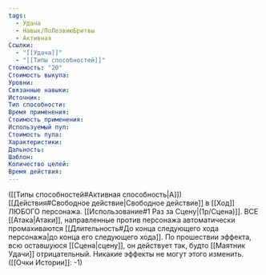 ```yaml
---
tags:
  - Удача
  - Навык/ПоЛезвиюБритвы
  - Активная
Ссылки:
  - "[[Удача]]"
  - "[[Типы способностей]]"
Стоимость: "20"
Стоимость выкупа:
Уровни:
Связанные навыки:
Источник:
Тип способности:
Время применения:
Стоимость применения:
Используемый пул:
Стоимость пула:
Характеристики:
Дальность:
Шаблон:
Количество целей:
Время действия:
---
```

([[Типы способностей#Активная способность|А]]) [[Действия#Свободное действие|Свободное действие]]  в [[Ход]] ЛЮБОГО персонажа. [[Использование#1 Раз за Сцену|(1р/Сцена)]]. ВСЕ [[Атака|Атаки]], направленные против персонажа автоматически промахиваются [[Длительность#До конца следующего хода персонажа|до конца его следующего хода]]. По прошествии эффекта, всю оставшуюся [[Сцена|сцену]], он действует так, будто [[Маятник Удачи]] отрицательный. Никакие эффекты не могут этого изменить. ([[Очки Истории]]: -1)